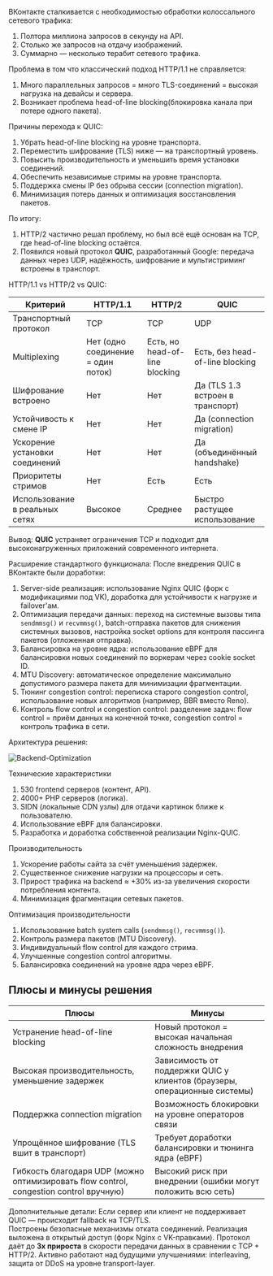 ВКонтакте сталкивается с необходимостью обработки колоссального сетевого трафика:
1) Полтора миллиона запросов в секунду на API.
2) Столько же запросов на отдачу изображений.
3) Суммарно — несколько терабит сетевого трафика.

Проблема в том что классический подход HTTP/1.1 не справляется:
1) Много параллельных запросов = много TLS-соединений = высокая нагрузка на девайсы и сервера.
2) Возникает проблема head-of-line blocking(блокировка канала при потере одного пакета).


Причины перехода к QUIC:
1. Убрать head-of-line blocking на уровне транспорта.
2. Переместить шифрование (TLS) ниже — на транспортный уровень.
3. Повысить производительность и уменьшить время установки соединений.
4. Обеспечить независимые стримы на уровне транспорта.
5. Поддержка смены IP без обрыва сессии (connection migration).
6. Минимизация потерь данных и оптимизация восстановления пакетов.

По итогу:
1) HTTP/2 частично решал проблему, но был всё ещё основан на TCP, где head-of-line blocking остаётся.
2) Появился новый протокол **QUIC**, разработанный Google: передача данных через UDP, надёжность, шифрование и мультистриминг встроены в транспорт.

HTTP/1.1 vs HTTP/2 vs QUIC:

| Критерий                       | HTTP/1.1                           | HTTP/2                         | QUIC                             |
| ------------------------------ | ---------------------------------- | ------------------------------ | -------------------------------- |
| Транспортный протокол          | TCP                                | TCP                            | UDP                              |
| Multiplexing                   | Нет (одно соединение = один поток) | Есть, но head-of-line blocking | Есть, без head-of-line blocking  |
| Шифрование встроено            | Нет                                | Нет                            | Да (TLS 1.3 встроен в транспорт) |
| Устойчивость к смене IP        | Нет                                | Нет                            | Да (connection migration)        |
| Ускорение установки соединений | Нет                                | Нет                            | Да (объединённый handshake)      |
| Приоритеты стримов             | Нет                                | Есть                           | Есть                             |
| Использование в реальных сетях | Высокое                            | Среднее                        | Быстро растущее использование    |

Вывод: **QUIC** устраняет ограничения TCP и подходит для высоконагруженных приложений современного интернета.

Расширение стандартного функционала:
После внедрения QUIC в ВКонтакте были доработки:
1. Server-side реализация: использование Nginx QUIC (форк с модификациями под VK), доработка для устойчивости к нагрузке и failover'ам.
2. Оптимизация передачи данных: переход на системные вызовы типа `sendmmsg()` и `recvmmsg()`, batch-отправка пакетов для снижения системных вызовов, настройка socket options для контроля пассинга пакетов (отложенная отправка).
3. Балансировка на уровне ядра: использование eBPF для балансировки новых соединений по воркерам через cookie socket ID.
4. MTU Discovery: автоматическое определение максимально допустимого размера пакета для минимизации фрагментации.
5. Тюнинг congestion control: переписка старого congestion control, использование новых алгоритмов (например, BBR вместо Reno).
6. Контроль flow control и congestion control: разделение задач: flow control = приём данных на конечной точке, congestion control = контроль трафика в сети.

Архитектура решения:

![Backend-Optimization](https://github.com/user-attachments/assets/cfdd9b90-35a3-462e-a328-4c65a9d54250)

Технические характеристики
1. 530 frontend серверов (контент, API).
2. 4000+ PHP серверов (логика).
3. SIDN (локальные CDN узлы) для отдачи картинок ближе к пользователю.
4. Использование eBPF для балансировки.
5. Разработка и доработка собственной реализации Nginx-QUIC.


Производительность
1. Ускорение работы сайта за счёт уменьшения задержек.
2. Существенное снижение нагрузки на процессоры и сеть.
3. Прирост трафика на backend ≈ +30% из-за увеличения скорости потребления контента.
4. Минимизация фрагментации сетевых пакетов.

Оптимизация производительности
1. Использование batch system calls (`sendmmsg()`, `recvmmsg()`).
2. Контроль размера пакетов (MTU Discovery).
3. Индивидуальный flow control для каждого стрима.
4. Улучшенные congestion control алгоритмы.
5. Балансировка соединений на уровне ядра через eBPF.

## Плюсы и минусы решения

| **Плюсы**                                                                              | **Минусы**                                                                |
| -------------------------------------------------------------------------------------- | ------------------------------------------------------------------------- |
| Устранение head-of-line blocking                                                       | Новый протокол = высокая начальная сложность внедрения                    |
| Высокая производительность, уменьшение задержек                                        | Зависимость от поддержки QUIC у клиентов (браузеры, операционные системы) |
| Поддержка connection migration                                                         | Возможность блокировки на уровне операторов связи                         |
| Упрощённое шифрование (TLS вшит в транспорт)                                           | Требует доработки балансировки и тюнинга ядра (eBPF)                      |
| Гибкость благодаря UDP (можно оптимизировать flow control, congestion control вручную) | Высокий риск при внедрении (ошибки могут положить всю сеть)               |

Дополнительные детали:
Если сервер или клиент не поддерживает QUIC — происходит fallback на TCP/TLS.  
Построены безопасные механизмы отката соединений.
Реализация выложена в открытый доступ (форк Nginx с VK-правками).
Протокол даёт до **3x прироста** в скорости передачи данных в сравнении с TCP + HTTP/2.
Активно работают над будущими улучшениями: interleaving, защита от DDoS на уровне transport-layer.

